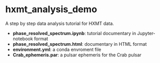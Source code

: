 # hxmt_analysis_demo
A step by step data analysis tutorial for HXMT data.
<br>
* <b>phase_resolved_spectrum.ipynb</b>: tutorial documentary in Jupyter-notebook format
* <b>phase_resolved_spectrum.html</b>: documentary in HTML format
* <b>environment.yml</b>: a conda envroment file
* <b>Crab_ephemeris.par</b>: a pulsar ephemeris for the Crab pulsar

